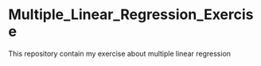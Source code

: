 # Multiple_Linear_Regression_Exercise
This repository contain my exercise about multiple linear regression
